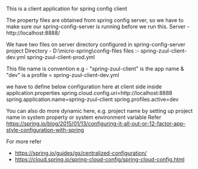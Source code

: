 This is a client application for spring config client 

The property files are obtained from spring config server, so we have to make sure our spring-config-server is running before we run this.
Server - http://localhost:8888/

We have two files on server directory configured in spring-config-server project 
Directory - D:\micro-spring\config-files
files :-
	spring-zuul-client-dev.yml
	spring-zuul-client-prod.yml

This file name is convention e.g - "spring-zuul-client" is the app name & "dev" is a profile =   spring-zuul-client-dev.yml

we have to define below configuration here at client side inside application.properties
spring.cloud.config.uri=http://localhost:8888
spring.application.name=spring-zuul-client
spring.profiles.active=dev

You can also do more dynamic here, e.g. project name by setting up project name in system property or system environment variable
Refer https://spring.io/blog/2015/01/13/configuring-it-all-out-or-12-factor-app-style-configuration-with-spring	

For more refer
- https://spring.io/guides/gs/centralized-configuration/
- https://cloud.spring.io/spring-cloud-config/spring-cloud-config.html
